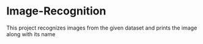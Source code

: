 # Image-Recognition
This project recognizes images from the given dataset and prints the image along with its name
